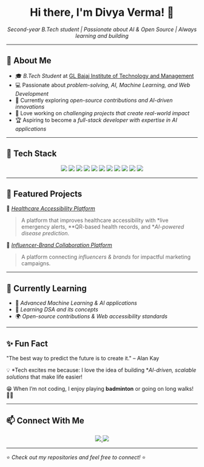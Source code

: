 <!-- Heading with an animated wave -->
<h1 align="center">Hi there, I'm Divya Verma! 👋</h1>
<p align="center">
  <em>Second-year B.Tech student | Passionate about AI & Open Source | Always learning and building</em>
</p>

---

## 🌟 About Me
- 🎓 *B.Tech Student* at [GL Bajaj Institute of Technology and Management](https://www.glbimr.org/)
- 💻 Passionate about *problem-solving, AI, Machine Learning, and Web Development*
- 🌱 Currently exploring *open-source contributions and AI-driven innovations*
- 🚀 Love working on *challenging projects that create real-world impact*
- 🏆 Aspiring to become a *full-stack developer with expertise in AI applications*

---

## 🔧 Tech Stack  
<p align="center">
  <img src="https://img.shields.io/badge/Java-%23ED8B00.svg?style=for-the-badge&logo=java&logoColor=white">
  <img src="https://img.shields.io/badge/Python-3776AB.svg?style=for-the-badge&logo=python&logoColor=white">
  <img src="https://img.shields.io/badge/HTML5-%23E34F26.svg?style=for-the-badge&logo=html5&logoColor=white">
  <img src="https://img.shields.io/badge/CSS3-%231572B6.svg?style=for-the-badge&logo=css3&logoColor=white">
  <img src="https://img.shields.io/badge/JavaScript-F7DF1E.svg?style=for-the-badge&logo=javascript&logoColor=black">
  <img src="https://img.shields.io/badge/Node.js-43853D.svg?style=for-the-badge&logo=node.js&logoColor=white">
  <img src="https://img.shields.io/badge/Flask-000000.svg?style=for-the-badge&logo=flask&logoColor=white">
  <img src="https://img.shields.io/badge/Express.js-000000.svg?style=for-the-badge&logo=express&logoColor=white">
  <img src="https://img.shields.io/badge/MongoDB-47A248.svg?style=for-the-badge&logo=mongodb&logoColor=white">
  <img src="https://img.shields.io/badge/MySQL-4479A1.svg?style=for-the-badge&logo=mysql&logoColor=white">
  <img src="https://img.shields.io/badge/Git-F05032.svg?style=for-the-badge&logo=git&logoColor=white">
</p>

---

## 🚀 Featured Projects
🔹 *[Healthcare Accessibility Platform](https://github.com/div9ya/caresathi/tree/master)*
> A platform that improves healthcare accessibility with *live emergency alerts, **QR-based health records, and **AI-powered disease prediction*.

🔹 *[Influencer-Brand Collaboration Platform](https://github.com/div9ya/influenzio2/tree/master)*
> A platform connecting *influencers & brands* for impactful marketing campaigns.

---

## 📖 Currently Learning  
- 🤖 *Advanced Machine Learning & AI applications*
- 🔗 *Learning DSA and its concepts*
- 🌍 *Open-source contributions & Web accessibility standards*

---

## ✨ Fun Fact  
"The best way to predict the future is to create it." – Alan Kay  

💡 *Tech excites me because: I love the idea of building **AI-driven, scalable solutions* that make life easier!

😁  When I’m not coding, I enjoy playing **badminton** or going on long walks! 🚶‍♀️

---

## 📫 Connect With Me
<p align="center">
  <a href="https://www.linkedin.com/in/divya-verma-43a8b4291/" target="_blank">
    <img src="https://img.shields.io/badge/LinkedIn-0077B5?style=for-the-badge&logo=linkedin&logoColor=white">
  </a>
  <a href="https://github.com/div9ya" target="_blank">
    <img src="https://img.shields.io/badge/GitHub-100000?style=for-the-badge&logo=github&logoColor=white">
  </a>
</p>

---

⭐ *Check out my repositories and feel free to connect!* ⭐
